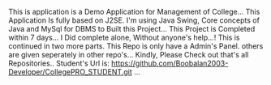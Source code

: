 This is application is a Demo Application for Management of College... 
This Application Is fully based on J2SE. 
I'm using Java Swing, Core concepts of Java and MySql for DBMS to Built this Project... 
This Project is Completed within 7 days... I Did complete alone, Without anyone's help...! 
This is continued in two more parts. 
This Repo is only have a Admin's Panel. others are given seperately in other repo's... 
Kindly, Please Check out that's all Repositories.. 
Student's Url is: https://github.com/Boobalan2003-Developer/CollegePRO_STUDENT.git ...
